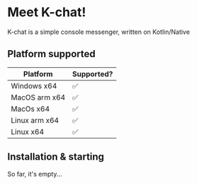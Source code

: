 # Meet K-chat!
K-chat is a simple console messenger, written on Kotlin/Native

## Platform supported

| Platform      | Supported? |
|---------------|------------|
| Windows x64   | ✅          |
| MacOS arm x64 | ✅          |
| MacOs x64     | ✅          |
| Linux arm x64 | ✅          |
| Linux x64     | ✅          |

## Installation & starting
So far, it's empty...

